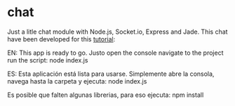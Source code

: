chat
====

Just a litle chat module with Node.js, Socket.io, Express and Jade. This chat have been developed for this [tutorial](http://net.tutsplus.com/tutorials/javascript-ajax/real-time-chat-with-nodejs-socket-io-and-expressjs/):

EN: 
This app is ready to go. Justo open the console navigate to the project run the script:
	node index.js
	


ES:
Esta aplicación está lista para usarse. Simplemente abre la consola, navega hasta la carpeta y ejecuta:
	node index.js
	
Es posible que falten algunas librerias, para eso ejecuta:
	npm install

